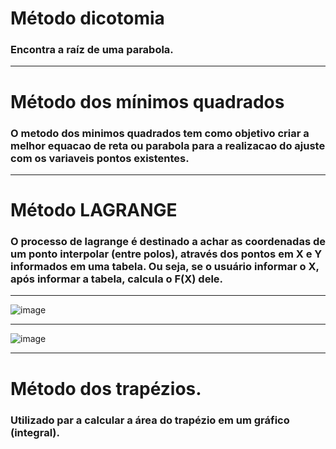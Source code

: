# Método dicotomia 
### Encontra a raíz de uma parabola.

__________________________________________________________________________________________________________________________________________________________________

# Método dos mínimos quadrados
### O metodo dos minimos quadrados tem como objetivo criar a melhor equacao de reta ou parabola para a realizacao do ajuste com os variaveis pontos existentes.

__________________________________________________________________________________________________________________________________________________________________

# Método LAGRANGE
### O processo de lagrange é destinado a achar as coordenadas de um ponto interpolar (entre polos), através dos pontos em X e Y informados em uma tabela. Ou seja, se o usuário informar o X, após informar a tabela, calcula o F(X) dele.

__________________________________________________________________________________________________________________________________________________________________
![image](https://user-images.githubusercontent.com/75763403/113050976-d9710600-917b-11eb-85da-4ce1660ebd0e.png)

__________________________________________________________________________________________________________________________________________________________________
![image](https://user-images.githubusercontent.com/75763403/113050998-dfff7d80-917b-11eb-9afd-b295d3de7078.png)

__________________________________________________________________________________________________________________________________________________________________

# Método dos trapézios.
### Utilizado par a calcular a área do trapézio em um gráfico (integral).